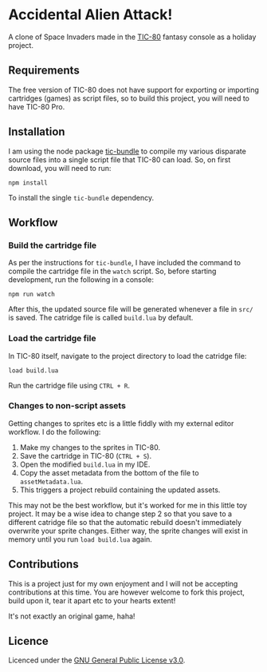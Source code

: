 # Accidental Alien Attack!

A clone of Space Invaders made in the [TIC-80](https://github.com/nesbox/TIC-80) fantasy console as a holiday project.

## Requirements

The free version of TIC-80 does not have support for exporting or importing cartridges (games) as script files, so to build this project, you will need to have TIC-80 Pro.

## Installation

I am using the node package [tic-bundle](https://github.com/chronoDave/tic-bundle) to compile my various disparate source files into a single script file that TIC-80 can load. So, on first download, you will need to run:

```
npm install
```
To install the single `tic-bundle` dependency.

## Workflow

### Build the cartridge file

As per the instructions for `tic-bundle`, I have included the command to compile the cartridge file in the `watch` script. So, before starting development, run the following in a console:

```
npm run watch
```
After this, the updated source file will be generated whenever a file in `src/` is saved. The catridge file is called `build.lua` by default.

### Load the cartridge file

In TIC-80 itself, navigate to the project directory to load the catridge file:
```
load build.lua
```
Run the cartridge file using `CTRL + R`.

### Changes to non-script assets

Getting changes to sprites etc is a little fiddly with my external editor workflow. I do the following:

1. Make my changes to the sprites in TIC-80.
2. Save the cartridge in TIC-80 (`CTRL + S`).
3. Open the modified `build.lua` in my IDE.
4. Copy the asset metadata from the bottom of the file to `assetMetadata.lua`.
5. This triggers a project rebuild containing the updated assets.

This may not be the best workflow, but it's worked for me in this little toy project. It may be a wise idea to change step 2 so that you save to a different catridge file so that the automatic rebuild doesn't immediately overwrite your sprite changes. Either way, the sprite changes will exist in memory until you run `load build.lua` again.

## Contributions

This is a project just for my own enjoyment and I will not be accepting contributions at this time. You are however welcome to fork this project, build upon it, tear it apart etc to your hearts extent!

It's not exactly an original game, haha!

## Licence

Licenced under the [GNU General Public License v3.0](https://www.gnu.org/licenses/gpl-3.0.en.html).